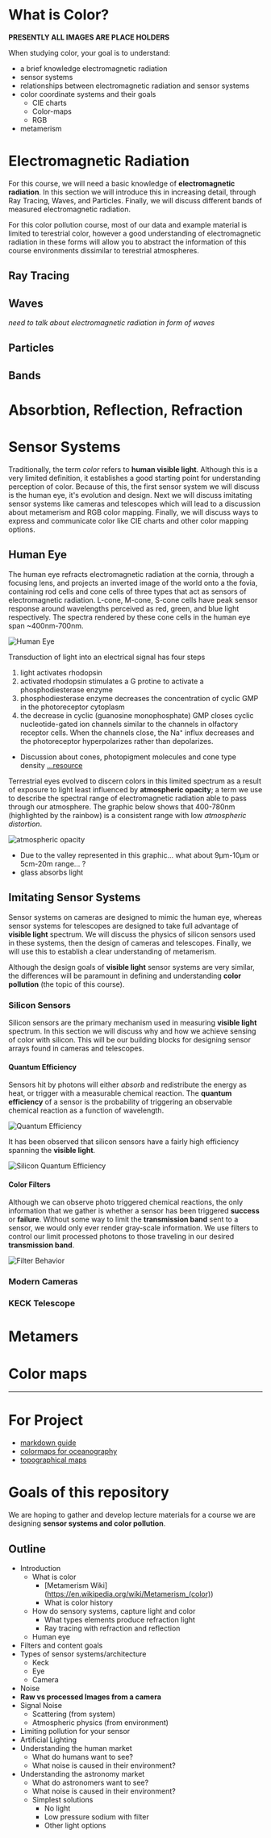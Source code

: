 # What is Color?
**PRESENTLY ALL IMAGES ARE PLACE HOLDERS**

When studying color, your goal is to understand:

- a brief knowledge electromagnetic radiation 
- sensor systems
- relationships between electromagnetic radiation and sensor systems
- color coordinate systems and their goals
    - CIE charts
	- Color-maps
	- RGB
- metamerism

# Electromagnetic Radiation
For this course, we will need a basic knowledge of **electromagnetic radiation**. In this section we will introduce this in increasing detail, through Ray Tracing, Waves, and Particles. Finally, we will discuss different bands of measured electromagnetic radiation.

For this color pollution course, most of our data and example material is limited to terestrial color, however a good understanding of electromagnetic radiation in these forms will allow you to abstract the information of this course environments dissimilar to terestrial atmospheres.

## Ray Tracing

## Waves
*need to talk about electromagnetic radiation in form of waves*
## Particles
## Bands

# Absorbtion, Reflection, Refraction

# Sensor Systems
Traditionally, the term *color* refers to **human visible light**. Although this is a very limited definition, it establishes a good starting point for understanding perception of color. Because of this, the first sensor system we will discuss is the human eye, it's evolution and design. Next we will discuss imitating sensor systems like cameras and telescopes which will lead to a discussion about metamerism and RGB color mapping. Finally, we will discuss ways to express and communicate color like CIE charts and other color mapping options.

## Human Eye
The human eye refracts electromagnetic radiation at the cornia, through a focusing lens, and projects an inverted image of the world onto a the fovia, containing rod cells and cone cells of three types that act as sensors of electromagnetic radiation. L-cone, M-cone, S-cone cells have peak sensor response around wavelengths perceived as red, green, and blue light respectively. The spectra rendered by these cone cells in the human eye span ~400nm-700nm.

![Human Eye](http://cdn.picturecorrect.com/wp-content/uploads/2015/02/image-sensors-11.jpg)

Transduction of light into an electrical signal has four steps

1. light activates rhodopsin
2. activated rhodopsin stimulates a G protine to activate a phosphodiesterase enzyme
3. phosphodiesterase enzyme decreases the concentration of cyclic GMP in the photoreceptor cytoplasm
4. the decrease in cyclic (guanosine monophosphate) GMP closes cyclic nucleotide-gated ion channels similar to the channels in olfactory receptor cells. When the channels close, the Na⁺ influx decreases and the photoreceptor hyperpolarizes rather than depolarizes. 

- Discussion about cones, photopigment molecules and cone type density [...resource](http://hyperphysics.phy-astr.gsu.edu/hbase/vision/rodcone.html#c1)

Terrestrial eyes evolved to discern colors in this limited spectrum as a result of exposure to light least influenced by **atmospheric opacity**; a term we use to describe the spectral range of electromagnetic radiation able to pass through our atmosphere. The graphic below shows that 400-780nm (highlighted by the rainbow) is a consistent range with low *atmospheric distortion*.

![atmospheric opacity](https://upload.wikimedia.org/wikipedia/commons/3/34/Atmospheric_electromagnetic_opacity.svg)

- Due to the valley represented in this graphic... what about 9μm-10μm or 5cm-20m range... ?
- glass absorbs light

## Imitating Sensor Systems
Sensor systems on cameras are designed to mimic the human eye, whereas sensor systems for telescopes are designed to take full advantage of **visible light** spectrum. We will discuss the physics of silicon sensors used in these systems, then the design of cameras and telescopes. Finally, we will use this to establish a clear understanding of metamerism.

Although the design goals of **visible light** sensor systems are very similar, the differences will be paramount in defining and understanding **color pollution** (the topic of this course).

### Silicon Sensors
Silicon sensors are the primary mechanism used in measuring **visible light** spectrum. In this section we will discuss why and how we achieve sensing of color with silicon. This will be our building blocks for designing sensor arrays found in cameras and telescopes.

#### Quantum Efficiency
Sensors hit by photons will either *absorb* and redistribute the energy as heat, or trigger with a measurable chemical reaction. The **quantum efficiency** of a sensor is the probability of triggering an observable chemical reaction as a function of wavelength.

![Quantum Efficiency](https://placehold.it/350x150)

It has been observed that silicon sensors have a fairly high efficiency spanning the **visible light**.

![Silicon Quantum Efficiency](http://www.awaiba.com/v4/wp-content/uploads/2014/03/technology-6.jpg)

#### Color Filters
Although we can observe photo triggered chemical reactions, the only information that we gather is whether a sensor has been triggered **success** or **failure**. Without some way to limit the **transmission band** sent to a sensor, we would only ever render gray-scale information. We use filters to control our limit processed photons to those traveling in our desired **transmission band**.

![Filter Behavior](http://www.naoj.org/Observing/Instruments/SCam/jpg/johnson.gif)

### Modern Cameras

### KECK Telescope

# Metamers

# Color maps


---

# For Project

- [markdown guide](https://help.github.com/articles/github-flavored-markdown/)
- [colormaps for oceanography](https://www.youtube.com/watch?v=XjHzLUnHeM0)
- [topographical maps](https://stackoverflow.com/questions/263305/drawing-a-topographical-map)

# Goals of this repository
We are hoping to gather and develop lecture materials for a course we are designing **sensor systems and color pollution**.

## Outline
- Introduction
    - What is color
        - [Metamerism Wiki] (https://en.wikipedia.org/wiki/Metamerism_(color))
        - What is color history
    - How do sensory systems, capture light and color
        - What types elements produce refraction light
        - Ray tracing with refraction and reflection
    - Human eye
- Filters and content goals
- Types of sensor systems/architecture
    - Keck
    - Eye
    - Camera
- Noise
- **Raw vs processed Images from a camera**
- Signal Noise
    - Scattering (from system)
    - Atmospheric physics (from environment)
- Limiting pollution for your sensor
- Artificial Lighting
- Understanding the human market
    - What do humans want to see?
    - What noise is caused in their environment?
- Understanding the astronomy market
    - What do astronomers want to see?
    - What noise is caused in their environment?
    - Simplest solutions
        - No light
        - Low pressure sodium with filter
        - Other light options

